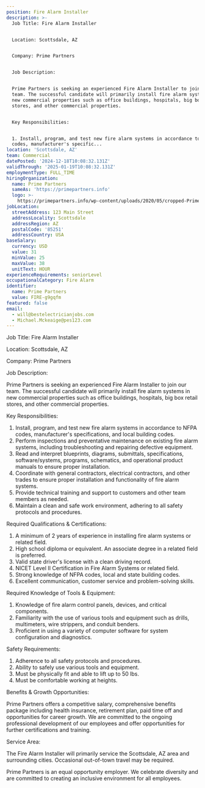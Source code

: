 ```yaml
---
position: Fire Alarm Installer
description: >-
  Job Title: Fire Alarm Installer


  Location: Scottsdale, AZ


  Company: Prime Partners


  Job Description:


  Prime Partners is seeking an experienced Fire Alarm Installer to join our
  team. The successful candidate will primarily install fire alarm systems in
  new commercial properties such as office buildings, hospitals, big box retail
  stores, and other commercial properties.


  Key Responsibilities:


  1. Install, program, and test new fire alarm systems in accordance to NFPA
  codes, manufacturer's specific...
location: 'Scottsdale, AZ'
team: Commercial
datePosted: '2024-12-18T10:08:32.131Z'
validThrough: '2025-01-19T10:08:32.131Z'
employmentType: FULL_TIME
hiringOrganization:
  name: Prime Partners
  sameAs: 'https://primepartners.info'
  logo: >-
    https://primepartners.info/wp-content/uploads/2020/05/cropped-Prime-Partners-Logo-NO-BG-1-1.png
jobLocation:
  streetAddress: 123 Main Street
  addressLocality: Scottsdale
  addressRegion: AZ
  postalCode: '85251'
  addressCountry: USA
baseSalary:
  currency: USD
  value: 31
  minValue: 25
  maxValue: 38
  unitText: HOUR
experienceRequirements: seniorLevel
occupationalCategory: Fire Alarm
identifier:
  name: Prime Partners
  value: FIRE-g9gqfm
featured: false
email:
  - will@bestelectricianjobs.com
  - Michael.Mckeaige@pes123.com
---
```




Job Title: Fire Alarm Installer

Location: Scottsdale, AZ

Company: Prime Partners

Job Description:

Prime Partners is seeking an experienced Fire Alarm Installer to join our team. The successful candidate will primarily install fire alarm systems in new commercial properties such as office buildings, hospitals, big box retail stores, and other commercial properties.

Key Responsibilities:

1. Install, program, and test new fire alarm systems in accordance to NFPA codes, manufacturer's specifications, and local building codes.
2. Perform inspections and preventative maintenance on existing fire alarm systems, including troubleshooting and repairing defective equipment.
3. Read and interpret blueprints, diagrams, submittals, specifications, software/systems, programs, schematics, and operational product manuals to ensure proper installation.
4. Coordinate with general contractors, electrical contractors, and other trades to ensure proper installation and functionality of fire alarm systems.
5. Provide technical training and support to customers and other team members as needed.
6. Maintain a clean and safe work environment, adhering to all safety protocols and procedures.

Required Qualifications & Certifications:

1. A minimum of 2 years of experience in installing fire alarm systems or related field.
2. High school diploma or equivalent. An associate degree in a related field is preferred.
3. Valid state driver's license with a clean driving record.
4. NICET Level II Certification in Fire Alarm Systems or related field.
5. Strong knowledge of NFPA codes, local and state building codes.
6. Excellent communication, customer service and problem-solving skills.

Required Knowledge of Tools & Equipment:

1. Knowledge of fire alarm control panels, devices, and critical components.
2. Familiarity with the use of various tools and equipment such as drills, multimeters, wire strippers, and conduit benders.
3. Proficient in using a variety of computer software for system configuration and diagnostics.

Safety Requirements:

1. Adherence to all safety protocols and procedures.
2. Ability to safely use various tools and equipment.
3. Must be physically fit and able to lift up to 50 lbs.
4. Must be comfortable working at heights.

Benefits & Growth Opportunities:

Prime Partners offers a competitive salary, comprehensive benefits package including health insurance, retirement plan, paid time off and opportunities for career growth. We are committed to the ongoing professional development of our employees and offer opportunities for further certifications and training.

Service Area:

The Fire Alarm Installer will primarily service the Scottsdale, AZ area and surrounding cities. Occasional out-of-town travel may be required.

Prime Partners is an equal opportunity employer. We celebrate diversity and are committed to creating an inclusive environment for all employees.
